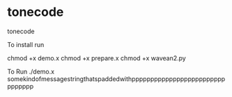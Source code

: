 tonecode
========

tonecode


To install run

chmod +x demo.x
chmod +x prepare.x
chmod +x wavean2.py

To Run
./demo.x somekindofmessagestringthatspaddedwithpppppppppppppppppppppppppppppppp
